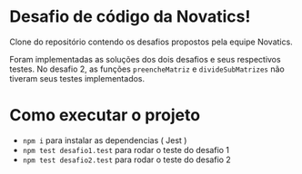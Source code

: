 # Desafio de código da Novatics!

Clone do repositório contendo os desafios propostos pela equipe Novatics.

Foram implementadas as soluções dos dois desafios e seus respectivos testes. No desafio 2, as funções
`preencheMatriz` e `divideSubMatrizes` não tiveram seus testes implementados.

# Como executar o projeto

* `npm i` para instalar as dependencias ( Jest )
* `npm test desafio1.test` para rodar o teste do desafio 1
* `npm test desafio2.test` para rodar o teste do desafio 2
